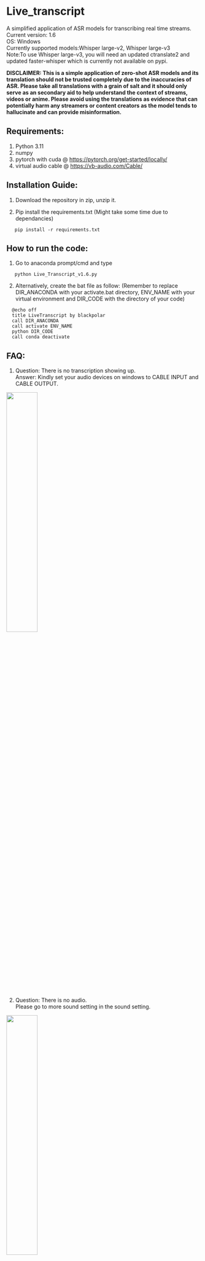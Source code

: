 # Live_transcript
A simplified application of ASR models for transcribing real time streams.\
Current version: 1.6 \
OS: Windows \
Currently supported models:Whisper large-v2, Whisper large-v3 \
Note:To use Whisper large-v3, you will need an updated ctranslate2 and updated faster-whisper which is currently not available on pypi.

**DISCLAIMER: This is a simple application of zero-shot ASR models and its translation should not be trusted completely due to the inaccuracies of ASR.
Please take all translations with a grain of salt and it should only serve as an secondary aid to help understand the context of streams, videos or anime.
Please avoid using the translations as evidence that can potentially harm any streamers or content creators as the model tends to hallucinate and can provide
misinformation.**


## Requirements: 
1) Python 3.11
2) numpy
3) pytorch with cuda @ https://pytorch.org/get-started/locally/
4) virtual audio cable @ https://vb-audio.com/Cable/

## Installation Guide:
1) Download the repository in zip, unzip it.

2) Pip install the requirements.txt (Might take some time due to dependancies)
```
   pip install -r requirements.txt
```
## How to run the code:
1) Go to anaconda prompt/cmd and type
```
   python Live_Transcript_v1.6.py
```
2) Alternatively, create the bat file as follow: (Remember to replace DIR_ANACONDA with your activate.bat directory,
   ENV_NAME with your virtual environment and DIR_CODE with the directory of your code)
```   
  @echo off
  title LiveTranscript by blackpolar
  call DIR_ANACONDA 
  call activate ENV_NAME
  python DIR_CODE
  call conda deactivate
```
## FAQ:
1) Question: There is no transcription showing up.\
Answer: Kindly set your audio devices on windows to CABLE INPUT and CABLE OUTPUT. 
<img src="https://github.com/blackpolarz/Live_transcript/assets/126226575/9d5ffcb7-32f1-48c3-82da-14ba0dc7bdec" width=40% height=40%>

2) Question: There is no audio.\
Please go to more sound setting in the sound setting.
<img src="https://github.com/blackpolarz/Live_transcript/assets/126226575/bf7809f1-de6d-4ace-9c8a-d203d3a43386" width=40% height=40%>

Select the Recording tab,CABLE OUTPUT properties.Select the Listen tab and check the Listen to this device. \
Please change the playback through this device to your headphone or speaker. \
<img src="https://github.com/blackpolarz/Live_transcript/assets/126226575/e7f438da-23d6-4e4b-94c0-8db8d5e1491c" width=30% height=30%>  <img src="https://github.com/blackpolarz/Live_transcript/assets/126226575/972bee94-41ce-4389-b181-dfce9121427f" width=30% height=30%>

## Acknowledgement:
All copyrights belong to original authors of faster-whisper, whisper, sound-device and pytorch.








